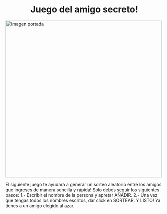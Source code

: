 <h1 align="center"> Juego del amigo secreto! </h1>

<img width="500" alt="Imagen portada" align="center" src="https://github.com/user-attachments/assets/3e9f8e0f-40aa-4df8-a6f7-aeb97dddb1f5" />

El siguiente juego te ayudará a generar un sorteo aleatorio entre los amigos que ingreses de manera sencilla y rápida!
Solo debes seguir los siguientes pasos:
  1.- Escribir el nombre de la persona y apretar AÑADIR.
  2.- Una vez que tengas todos los nombres escritos, dar click en SORTEAR.
Y LISTO! Ya tienes a un amigo elegido al azar.


  
